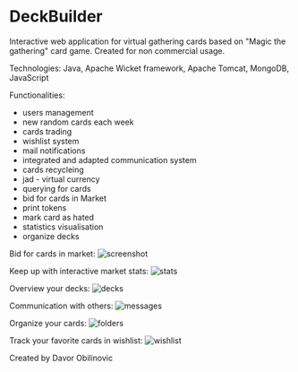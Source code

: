 DeckBuilder
===========

Interactive web application for virtual gathering cards based on "Magic the gathering" card game.
Created for non commercial usage.

Technologies: Java, Apache Wicket framework, Apache Tomcat, MongoDB, JavaScript

Functionalities:
 * users management
 * new random cards each week
 * cards trading
 * wishlist system
 * mail notifications
 * integrated and adapted communication system
 * cards recycleing
 * jad - virtual currency
 * querying for cards
 * bid for cards in Market
 * print tokens
 * mark card as hated 
 * statistics visualisation
 * organize decks 


Bid for cards in market:
![screenshot](https://cloud.githubusercontent.com/assets/4610139/21763985/155731e2-d661-11e6-8558-933bd119c4ba.png)

Keep up with interactive market stats:
![stats](https://cloud.githubusercontent.com/assets/4610139/23850421/ae8333a2-07df-11e7-9cb8-01e5d1763f0a.png)

Overview your decks:
![decks](https://cloud.githubusercontent.com/assets/4610139/21764472/9a0b7af4-d663-11e6-80cb-2d05575b427c.png)

Communication with others:
![messages](https://cloud.githubusercontent.com/assets/4610139/21764473/9a23a46c-d663-11e6-861e-be1d3862e234.png)

Organize your cards:
![folders](https://cloud.githubusercontent.com/assets/4610139/21764474/9a368c8a-d663-11e6-9adc-561d8411da94.png)

Track your favorite cards in wishlist:
![wishlist](https://cloud.githubusercontent.com/assets/4610139/21764475/9a37a494-d663-11e6-880d-b92002ee75be.png)


Created by Davor Obilinovic
